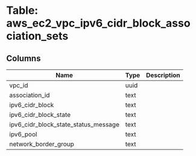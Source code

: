 
# Table: aws_ec2_vpc_ipv6_cidr_block_association_sets

## Columns
| Name        | Type           | Description  |
| ------------- | ------------- | -----  |
|vpc_id|uuid||
|association_id|text||
|ipv6_cidr_block|text||
|ipv6_cidr_block_state|text||
|ipv6_cidr_block_state_status_message|text||
|ipv6_pool|text||
|network_border_group|text||
